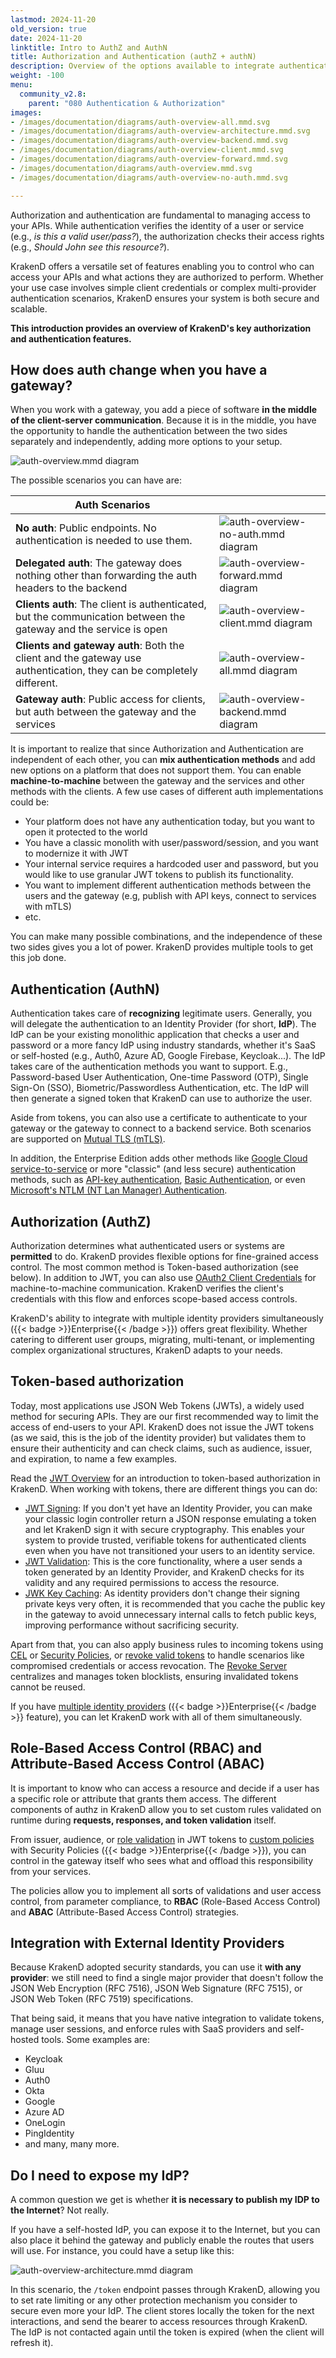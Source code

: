 ```yaml
---
lastmod: 2024-11-20
old_version: true
date: 2024-11-20
linktitle: Intro to AuthZ and AuthN
title: Authorization and Authentication (authZ + authN)
description: Overview of the options available to integrate authentication and authorization services with KrakenD API Gateway for secure access control to your APIs
weight: -100
menu:
  community_v2.8:
    parent: "080 Authentication & Authorization"
images:
- /images/documentation/diagrams/auth-overview-all.mmd.svg
- /images/documentation/diagrams/auth-overview-architecture.mmd.svg
- /images/documentation/diagrams/auth-overview-backend.mmd.svg
- /images/documentation/diagrams/auth-overview-client.mmd.svg
- /images/documentation/diagrams/auth-overview-forward.mmd.svg
- /images/documentation/diagrams/auth-overview.mmd.svg
- /images/documentation/diagrams/auth-overview-no-auth.mmd.svg

---
```

Authorization and authentication are fundamental to managing access to your APIs. While authentication verifies the identity of a user or service (e.g., *is this a valid user/pass?*), the authorization checks their access rights (e.g., *Should John see this resource?*).

KrakenD offers a versatile set of features enabling you to control who can access your APIs and what actions they are authorized to perform. Whether your use case involves simple client credentials or complex multi-provider authentication scenarios, KrakenD ensures your system is both secure and scalable.

**This introduction provides an overview of KrakenD's key authorization and authentication features.**

## How does auth change when you have a gateway?
When you work with a gateway, you add a piece of software **in the middle of the client-server communication**. Because it is in the middle, you have the opportunity to handle the authentication between the two sides separately and independently, adding more options to your setup.

![auth-overview.mmd diagram](/images/documentation/diagrams/auth-overview.mmd.svg)

The possible scenarios you can have are:

| Auth Scenarios |   |
|---|---|
| **No auth**: Public endpoints. No authentication is needed to use them. | ![auth-overview-no-auth.mmd diagram](/images/documentation/diagrams/auth-overview-no-auth.mmd.svg) |
| **Delegated auth**: The gateway does nothing other than forwarding the auth headers to the backend | ![auth-overview-forward.mmd diagram](/images/documentation/diagrams/auth-overview-forward.mmd.svg) |
| **Clients auth**: The client is authenticated, but the communication between the gateway and the service is open | ![auth-overview-client.mmd diagram](/images/documentation/diagrams/auth-overview-client.mmd.svg) |
| **Clients and gateway auth**: Both the client and the gateway use authentication, they can be completely different. | ![auth-overview-all.mmd diagram](/images/documentation/diagrams/auth-overview-all.mmd.svg) |
| **Gateway auth**: Public access for clients, but auth between the gateway and the services | ![auth-overview-backend.mmd diagram](/images/documentation/diagrams/auth-overview-backend.mmd.svg) |


It is important to realize that since Authorization and Authentication are independent of each other, you can **mix authentication methods** and add new options on a platform that does not support them. You can enable **machine-to-machine** between the gateway and the services and other methods with the clients. A few use cases of different auth implementations could be:

- Your platform does not have any authentication today, but you want to open it protected to the world
- You have a classic monolith with user/password/session, and you want to modernize it with JWT
- Your internal service requires a hardcoded user and password, but you would like to use granular JWT tokens to publish its functionality.
- You want to implement different authentication methods between the users and the gateway (e.g, publish with API keys, connect to services with mTLS)
- etc.

You can make many possible combinations, and the independence of these two sides gives you a lot of power. KrakenD provides multiple tools to get this job done.

## Authentication (AuthN)
Authentication takes care of **recognizing** legitimate users. Generally, you will delegate the authentication to an Identity Provider (for short, **IdP**). The IdP can be your existing monolithic application that checks a user and password or a more fancy IdP using industry standards, whether it's SaaS or self-hosted (e.g., Auth0, Azure AD, Google Firebase, Keycloak...). The IdP takes care of the authentication methods you want to support. E.g., Password-based User Authentication, One-time Password (OTP), Single Sign-On (SSO), Biometric/Passwordless Authentication, etc. The IdP will then generate a signed token that KrakenD can use to authorize the user.

Aside from tokens, you can also use a certificate to authenticate to your gateway or the gateway to connect to a backend service. Both scenarios are supported on [Mutual TLS (mTLS)](/docs/v2.8/authorization/mutual-authentication/).

In addition, the Enterprise Edition adds other methods like [Google Cloud service-to-service](/docs/enterprise/authentication/gcloud/) or more "classic" (and less secure) authentication methods, such as [API-key authentication](/docs/enterprise/authentication/api-keys/), [Basic Authentication](/docs/enterprise/authentication/basic-authentication/), or even [Microsoft's NTLM (NT Lan Manager) Authentication](/docs/enterprise/authentication/ntlm/).

## Authorization (AuthZ)
Authorization determines what authenticated users or systems are **permitted** to do. KrakenD provides flexible options for fine-grained access control. The most common method is Token-based authorization (see below). In addition to JWT, you can also use [OAuth2 Client Credentials](/docs/enterprise/authorization/client-credentials/) for machine-to-machine communication. KrakenD verifies the client's credentials with this flow and enforces scope-based access controls.

KrakenD's ability to integrate with multiple identity providers simultaneously ({{< badge >}}Enterprise{{< /badge >}}) offers great flexibility. Whether catering to different user groups, migrating, multi-tenant, or implementing complex organizational structures, KrakenD adapts to your needs.

## Token-based authorization
Today, most applications use JSON Web Tokens (JWTs), a widely used method for securing APIs. They are our first recommended way to limit the access of end-users to your API. KrakenD does not issue the JWT tokens (as we said, this is the job of the identity provider) but validates them to ensure their authenticity and can check claims, such as audience, issuer, and expiration, to name a few examples.

Read the [JWT Overview](/docs/v2.8/authorization/jwt-overview/) for an introduction to token-based authorization in KrakenD. When working with tokens, there are different things you can do:

- [JWT Signing](/docs/v2.8/authorization/jwt-signing/): If you don't yet have an Identity Provider, you can make your classic login controller return a JSON response emulating a token and let KrakenD sign it with secure cryptography. This enables your system to provide trusted, verifiable tokens for authenticated clients even when you have not transitioned your users to an identity service. 
- [JWT Validation](/docs/v2.8/authorization/jwt-validation/): This is the core functionality, where a user sends a token generated by an Identity Provider, and KrakenD checks for its validity and any required permissions to access the resource.
- [JWK Key Caching](/docs/v2.8/authorization/jwk-caching/): As identity providers don't change their signing private keys very often, it is recommended that you cache the public key in the gateway to avoid unnecessary internal calls to fetch public keys, improving performance without sacrificing security.

Apart from that, you can also apply business rules to incoming tokens using [CEL](/docs/v2.8/endpoints/common-expression-language-cel/) or [Security Policies](/docs/enterprise/security-policies/), or [revoke valid tokens](/docs/v2.8/authorization/revoking-tokens/) to handle scenarios like compromised credentials or access revocation. The [Revoke Server](/docs/enterprise/authentication/revoke-server/) centralizes and manages token blocklists, ensuring invalidated tokens cannot be reused.

If you have [multiple identity providers](/docs/enterprise/authentication/multiple-identity-providers/) ({{< badge >}}Enterprise{{< /badge >}} feature), you can let KrakenD work with all of them simultaneously.

## Role-Based Access Control (RBAC) and Attribute-Based Access Control (ABAC)
It is important to know who can access a resource and decide if a user has a specific role or attribute that grants them access. The different components of authz in KrakenD allow you to set custom rules validated on runtime during **requests, responses, and token validation** itself.

From issuer, audience, or [role validation](/docs/v2.8/authorization/jwt-validation/#roles) in JWT tokens to [custom policies](/docs/enterprise/security-policies/) with Security Policies ({{< badge >}}Enterprise{{< /badge >}}), you can control in the gateway itself who sees what and offload this responsibility from your services.

The policies allow you to implement all sorts of validations and user access control, from parameter compliance, to **RBAC** (Role-Based Access Control) and **ABAC** (Attribute-Based Access Control) strategies.

## Integration with External Identity Providers

Because KrakenD adopted security standards, you can use it **with any provider**: we still need to find a single major provider that doesn't follow the JSON Web Encryption (RFC 7516), JSON Web Signature (RFC 7515), or JSON Web Token (RFC 7519) specifications.

That being said, it means that you have native integration to validate tokens, manage user sessions, and enforce rules with SaaS providers and self-hosted tools. Some examples are:

- Keycloak
- Gluu
- Auth0
- Okta
- Google
- Azure AD
- OneLogin
- PingIdentity
- and many, many more.

## Do I need to expose my IdP?
A common question we get is whether **it is necessary to publish my IDP to the Internet**? Not really.

If you have a self-hosted IdP, you can expose it to the Internet, but you can also place it behind the gateway and publicly enable the routes that users will use. For instance, you could have a setup like this:

![auth-overview-architecture.mmd diagram](/images/documentation/diagrams/auth-overview-architecture.mmd.svg)

In this scenario, the `/token` endpoint passes through KrakenD, allowing you to set rate limiting or any other protection mechanism you consider to secure even more your IdP. The client stores locally the token for the next interactions, and send the bearer to access resources through KrakenD. The IdP is not contacted again until the token is expired (when the client will refresh it).